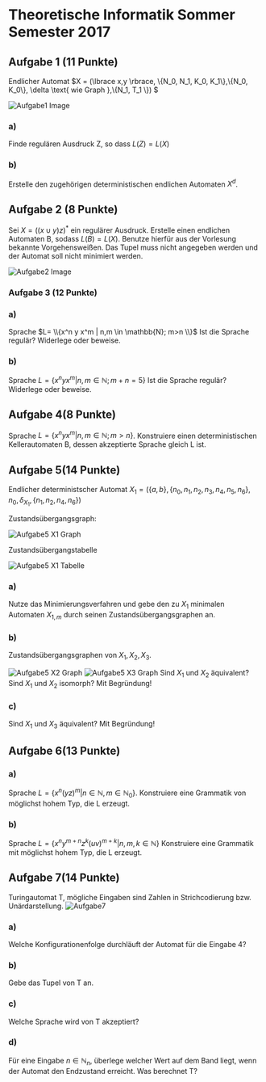# Theoretische Informatik Sommer Semester 2017

## Aufgabe 1 (11 Punkte)

Endlicher Automat $X = (\lbrace x,y \rbrace, \\{N_0, N_1, K_0, K_1\\},\\{N_0, K_0\\}, \delta \text{ wie Graph },\\{N_1, T_1 \\}) $

![Aufgabe1 Image](Images/SoSe17_Aufgabe1.png)

### a) 
Finde regulären Ausdruck Z, so dass $L(Z)=L(X)$
### b)
Erstelle den zugehörigen deterministischen endlichen Automaten $X^d$.

## Aufgabe 2 (8 Punkte)

Sei $X = ((x\cup y)z)^*$ ein regulärer Ausdruck.
Erstelle einen endlichen Automaten B, sodass $L(B)=L(X)$.
Benutze hierfür aus der Vorlesung bekannte Vorgehensweißen. Das Tupel muss nicht angegeben werden und der Automat soll nicht minimiert werden.

![Aufgabe2 Image](Images/SoSe17_Aufgabe2.png)

### Aufgabe 3 (12 Punkte)

### a) 
Sprache $L= \\{x^n y x^m | n,m \in \mathbb{N}; m>n \\}$
Ist die Sprache regulär? Widerlege oder beweise.

### b)
Sprache $L= \{x^n y x^m | n,m \in \mathbb{N}; m+n = 5 \}$
Ist die Sprache regulär? Widerlege oder beweise.

## Aufgabe 4(8 Punkte)
Sprache $L= \{x^n y x^m | n,m \in \mathbb{N}; m>n \}$. Konstruiere einen deterministischen Kellerautomaten B, dessen akzeptierte Sprache gleich L ist.


## Aufgabe 5(14 Punkte)

Endlicher deterministscher Automat $X_1 = (\{a,b\},\{n_0,n_1,n_2,n_3,n_4,n_5,n_6\},n_0, \delta_{X_1}, \{n_1,n_2,n_4,n_6\})$


Zustandsübergangsgraph:

![Aufgabe5 X1 Graph](Images/SoSe17_Aufgabe5_1.png)


Zustandsübergangstabelle

![Aufgabe5 X1 Tabelle](Images/SoSe17_Aufgabe5_2.png)

### a)
Nutze das Minimierungsverfahren und gebe den zu $X_1$ minimalen Automaten $X_{1,m}$ durch seinen Zustandsübergangsgraphen an.

### b)
Zustandsübergangsgraphen von $X_1, X_2, X_3$.

![Aufgabe5 X2 Graph](Images/SoSe17_Aufgabe5_3.png)
![Aufgabe5 X3 Graph](Images/SoSe17_Aufgabe5_4.png)
Sind $X_1$ und $X_2$ äquivalent? Sind $X_1$ und $X_2$ isomorph? Mit Begründung!

### c)
Sind $X_1$ und $X_3$ äquivalent? Mit Begründung!

## Aufgabe 6(13 Punkte)
### a)
Sprache $L = \{x^n(yz)^m |n\in \mathbb{N}, m\in \mathbb{N}_0 \}$.
Konstruiere eine Grammatik von möglichst hohem Typ, die L erzeugt.
### b)
Sprache $L = \{x^n y^{m+n}z^k (uv)^{m+k} |n,m,k \in \mathbb{N} \}$
Konstruiere eine Grammatik mit möglichst hohem Typ, die L erzeugt.

## Aufgabe 7(14 Punkte)
Turingautomat T, mögliche Eingaben sind Zahlen in Strichcodierung bzw. Unärdarstellung.
![Aufgabe7](Images/SoSe17_Aufgabe7.png)
### a)
Welche Konfigurationenfolge durchläuft der Automat für die Eingabe 4?
### b)
Gebe das Tupel von T an.
### c)
Welche Sprache wird von T akzeptiert?
### d)
Für eine Eingabe $n \in \mathbb{N}_n$, überlege welcher Wert auf dem Band liegt, wenn der Automat den Endzustand erreicht. Was berechnet T?
